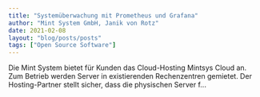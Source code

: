 ```yaml
---
title: "Systemüberwachung mit Prometheus und Grafana"
author: "Mint System GmbH, Janik von Rotz"
date: 2021-02-08
layout: "blog/posts/posts"
tags: ["Open Source Software"]
---
```


Die Mint System bietet für Kunden das Cloud-Hosting Mintsys Cloud an. Zum Betrieb werden Server in existierenden Rechenzentren gemietet. Der Hosting-Partner stellt sicher, dass die physischen Server f...

